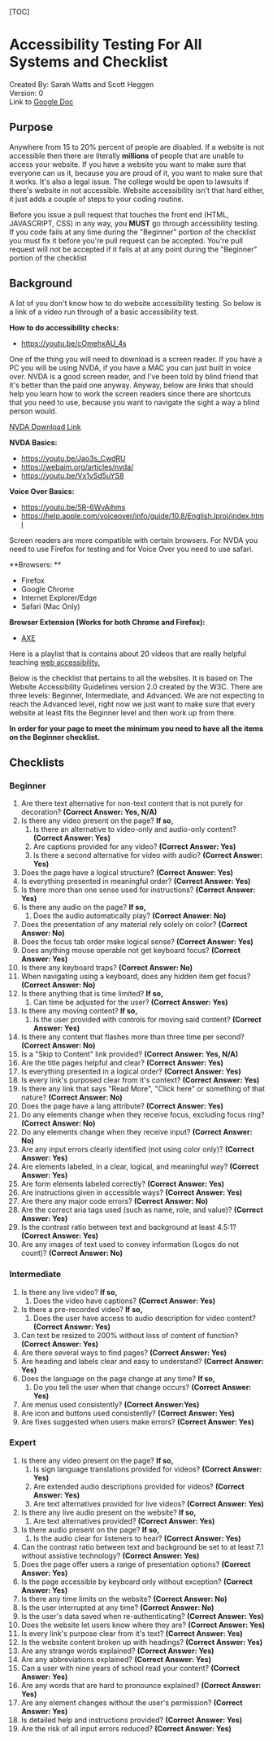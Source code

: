 [TOC]

# Accessibility Testing For All Systems and Checklist
Created By: Sarah Watts and Scott Heggen  
Version: 0  
Link to [Google Doc](https://docs.google.com/document/d/1ru_5tNl0NFIq443DcMxYoFfNb4OXnO26HLHwI13vfdE/edit?usp=sharing)

## Purpose

Anywhere from 15 to 20% percent of people are disabled. If a website is not accessible then there are
literally **millions** of people that are unable to access your website. If you have a website you want to
make sure that everyone can us it, because you are proud of it, you want to make sure that it works.
It's also a legal issue. The college would be open to lawsuits if there's website in not accessible.
Website accessibility isn't that hard either, it just adds a couple of steps to your coding routine.

Before you issue a pull request that touches the front end (HTML, JAVASCRIPT, CSS) in any way,
you **MUST** go through accessibility testing. If you code fails at any time during the "Beginner" portion of
the checklist you must fix it before you're pull request can be accepted. You're pull request will not be accepted if it fails at at
any point during the "Beginner" portion of the checklist

## Background

A lot of you don't know how to do website accessibility testing. So below is a link of a video run through of a basic accessibility test.

**How to do accessibility checks:**  

* https://youtu.be/cOmehxAU_4s

One of the thing you will need to download is a screen reader. If you have a PC you will be using NVDA,
if you have a MAC you can just built in voice over. NVDA is a good screen reader, and I've been told by blind friend that
it's better than the paid one anyway. Anyway, below are links that should help you learn how to work the screen readers
since there are shortcuts that you need to use, because you want to navigate the sight a way a blind person would.

[NVDA Download Link](https://www.nvaccess.org/download/)

**NVDA Basics:**  

* https://youtu.be/Jao3s_CwdRU  
* https://webaim.org/articles/nvda/   
* https://youtu.be/Vx1vSd5uYS8  


**Voice Over Basics:**  

* https://youtu.be/5R-6WvAihms  
* https://help.apple.com/voiceover/info/guide/10.8/English.lproj/index.html

Screen readers are more compatible with certain browsers. For NVDA you need to use Firefox for testing and for Voice Over you need to use safari.

**Browsers: **  

* Firefox  
* Google Chrome  
* Internet Explorer/Edge  
* Safari (Mac Only)  

**Browser Extension (Works for both Chrome and Firefox):**  

* [AXE](https://www.deque.com/axe )

Here is a playlist that is contains about 20 videos that are really helpful teaching [web accessibility.](https://www.youtube.com/redirect?q=https%3A%2F%2Fgoo.gl%2F06qEUW&v=fGLp_gfMMGU&event=video_description&redir_token=TcZ0t5wyOC2uN8bQo6AVwGpyLAp8MTUzMjUzMjEyMUAxNTMyNDQ1NzIx)

Below is the checklist that pertains to all the websites. It is based on The Website Accessibility Guidelines version 2.0 created by the W3C.
There are three levels: Beginner, Intermediate, and Advanced. We are not expecting to reach the Advanced level,
right now we just want to make sure that every website at least fits the Beginner level and then work up from there.  

**In order for your page to meet the minimum you need to have all the items on the Beginner checklist.**  

## Checklists   

### Beginner   

1. Are there text alternative for non-text content that is not purely for decoration? **(Correct Answer: Yes, N/A)**  
2. Is there any video present on the page? **If so,**    
    1. Is there an alternative to video-only and audio-only content? **(Correct Answer: Yes)**   
    2. Are captions provided for any video? **(Correct Answer: Yes)**
    3. Is there a second alternative for video with audio? **(Correct Answer: Yes)**     
3. Does the page have a logical structure? **(Correct Answer: Yes)**  
4. Is everything presented in meaningful order? **(Correct Answer: Yes)**
5. Is there more than one sense used for instructions? **(Correct Answer: Yes)**
6. Is there any audio on the page? **If so,**    
    1. Does the audio automatically play? **(Correct Answer: No)**    
7. Does the presentation of any material rely solely on color? **(Correct Answer: No)**  
8. Does the focus tab order make logical sense? **(Correct Answer: Yes)**  
9. Does anything mouse operable not get keyboard focus? **(Correct Answer: Yes)**  
10. Is there any keyboard traps? **(Correct Answer: No)**  
11. When navigating using a keyboard, does any hidden item get focus? **(Correct Answer: No)**  
12. Is there anything that is time limited? **If so,**    
    1. Can time be adjusted for the user? **(Correct Answer: Yes)**    
13. Is there any moving content?  **If so,**    
    1. Is the user provided with controls for moving said content? **(Correct Answer: Yes)**  
14. Is there any content that flashes more than three time per second? **(Correct Answer: No)**
15. Is a "Skip to Content" link provided? **(Correct Answer: Yes, N/A)**
16. Are the title pages helpful and clear? **(Correct Answer: Yes)**  
17. Is everything presented in a logical order? **(Correct Answer: Yes)**  
18. Is every link's purposed clear from it's context? **(Correct Answer: Yes)**  
19. Is there any link that says "Read More", "Click here" or something of that nature? **(Correct Answer: No)**  
20. Does the page have a lang attribute? **(Correct Answer: Yes)**  
21. Do any elements change when they receive focus, excluding focus ring? **(Correct Answer: No)**  
22. Do any elements change when they receive input? **(Correct Answer: No)**  
23. Are any input errors clearly identified (not using color only)? **(Correct Answer: Yes)**  
24. Are elements labeled, in a clear, logical, and meaningful way? **(Correct Answer: Yes)**  
25. Are form elements labeled correctly? **(Correct Answer: Yes)**  
26. Are instructions given in accessible ways? **(Correct Answer: Yes)**  
27. Are there any major code errors? **(Correct Answer: No)**  
28. Are the correct aria tags used (such as name, role, and value)? **(Correct Answer: Yes)**  
29. Is the contrast ratio between text and background at least 4.5:1? **(Correct Answer: Yes)**  
30. Are any images of text used to convey information (Logos do not count)? **(Correct Answer: No)**  

### Intermediate  

1. Is there any live video? **If so,**    
    1. Does the video have captions? **(Correct Answer: Yes)**  
2. Is there a pre-recorded video? **If so,**    
    1. Does the user have access to audio description for video content? **(Correct Answer: Yes)**  
3. Can text be resized to 200% without loss of content of function? **(Correct Answer: Yes)**  
4. Are there several ways to find pages? **(Correct Answer: Yes)**  
5. Are heading and labels clear and easy to understand? **(Correct Answer: Yes)**
6. Does the language on the page change at any time? **If so,**    
    1. Do you tell the user when that change occurs? **(Correct Answer: Yes)**  
7. Are menus used consistently? **(Correct Answer:Yes)**  
8. Are icon and buttons used consistently? **(Correct Answer: Yes)**
9. Are fixes suggested when users make errors? **(Correct Answer: Yes)**

### Expert   

1. Is there any video present on the page? **If so,**   
    1. Is sign language translations provided for videos? **(Correct Answer: Yes)**
    2. Are extended audio descriptions provided for videos? **(Correct Answer: Yes)**
    3. Are text alternatives provided for live videos? **(Correct Answer: Yes)**   
2. Is there any live audio present on the website? **If so,**    
    1. Are text alternatives provided? **(Correct Answer: Yes)**   
3. Is there audio present on the page? **If so,**  
    1. Is the audio clear for listeners to hear? **(Correct Answer: Yes)**
4. Can the contrast ratio between text and background be set to at least 7.1 without assistive technology? **(Correct Answer: Yes)**  
5. Does the page offer users a range of presentation options? **(Correct Answer: Yes)**
6. Is the page accessible by keyboard only without exception? **(Correct Answer: Yes)**
7. Is there any time limits on the website? **(Correct Answer: No)**
8. Is the user interrupted at any time? **(Correct Answer: No)**
9. Is the user's data saved when re-authenticating? **(Correct Answer: Yes)**
10. Does the website let users know where they are? **(Correct Answer: Yes)**
11. Is every link's purpose clear from it's text? **(Correct Answer: Yes)**
12. Is the website content broken up with headings? **(Correct Answer: Yes)**
13. Are any strange words explained? **(Correct Answer: Yes)**
14. Are any abbreviations explained? **(Correct Answer: Yes)**
15. Can a user with nine years of school read your content? **(Correct Answer: Yes)**
16. Are any words that are hard to pronounce explained? **(Correct Answer: Yes)**
17. Are any element changes without the user's permission? **(Correct Answer: Yes)**
18. Is detailed help and instructions provided? **(Correct Answer: Yes)**
19. Are the risk of all input errors reduced? **(Correct Answer: Yes)**
